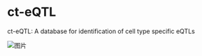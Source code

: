 # ct-eQTL
ct-eQTL: A database for identification of cell type specific eQTLs

![图片](https://user-images.githubusercontent.com/11934986/167631851-0a262d09-ae4e-4bc6-8132-fb64bf38841a.png)

